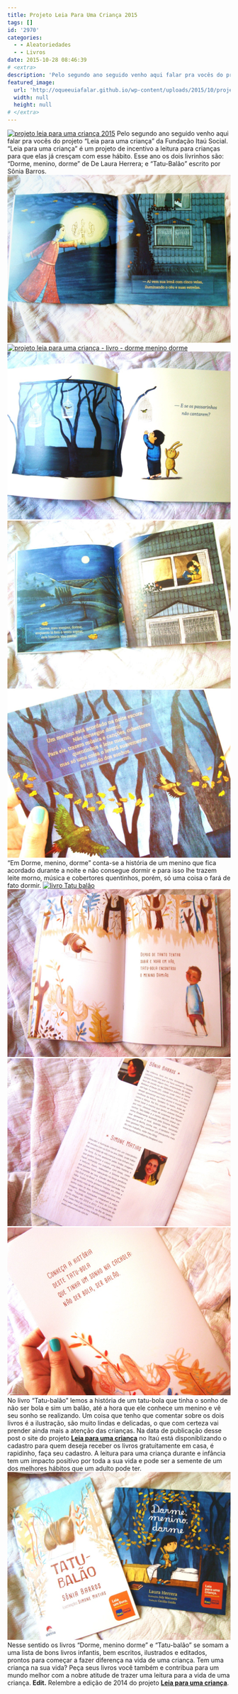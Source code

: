 ```yaml
---
title: Projeto Leia Para Uma Criança 2015
tags: []
id: '2970'
categories:
  - - Aleatoriedades
  - - Livros
date: 2015-10-28 08:46:39
# <extra>
description: 'Pelo segundo ano seguido venho aqui falar pra vocês do projeto “Leia para uma criança” da Fundação Itaú Social. “Leia para uma criança” é um projeto de incentivo a leitura para crianças para que elas já cresçam com esse hábito. Esse ano os dois livrinhos são: “Dorme, menino, dorme” de De Laura Herrera; e “Tatu-Balão” escrito por Sônia Barros. “Em Dorme, menino, dorme” conta-se a história de um menino que fica acordado durante a noite e não consegue dormir e para isso lhe trazem leite morno, música e cobertores quentinhos, porém, só uma coisa o fará de fato dormir. No livro “Tatu-balão” lemos a história de um tatu-bola que tinha o sonho de não ser bola e sim um balão, até a hora que ele conhece um menino e vê seu sonho se realizando. Um coisa que tenho que comentar &hellip;'
featured_image: 
  url: 'http://oqueeuiafalar.github.io/wp-content/uploads/2015/10/projeto-leia-para-uma-criança-2015-1024x768.jpg'
  width: null
  height: null
# </extra>
---
```


[![projeto leia para uma criança 2015](/wp-content/uploads/2015/10/projeto-leia-para-uma-criança-2015-1024x768.jpg)](/wp-content/uploads/2015/10/projeto-leia-para-uma-criança-2015.jpg) Pelo segundo ano seguido venho aqui falar pra vocês do projeto “Leia para uma criança” da Fundação Itaú Social. “Leia para uma criança” é um projeto de incentivo a leitura para crianças para que elas já cresçam com esse hábito. Esse ano os dois livrinhos são: “Dorme, menino, dorme” de De Laura Herrera; e “Tatu-Balão” escrito por Sônia Barros. [![livro: dorme, menino, dorme](/wp-content/uploads/2015/10/dorme-menino-dorme-livro-1024x768.jpg)](/wp-content/uploads/2015/10/dorme-menino-dorme-livro.jpg) [![projeto leia para uma criança - livro - dorme menino dorme](/wp-content/uploads/2015/10/projeto-leia-para-uma-criança-livro-dorme-menino-dorme-1024x768.jpg)](/wp-content/uploads/2015/10/projeto-leia-para-uma-criança-livro-dorme-menino-dorme.jpg) [![Leia para uma criança, projeto Itaú - dorme menino dorme](/wp-content/uploads/2015/10/Leia-para-uma-criança-projeto-Itaú-dorme-menino-dorme-1024x768.jpg)](/wp-content/uploads/2015/10/Leia-para-uma-criança-projeto-Itaú-dorme-menino-dorme.jpg) [![livro dorme menino dorme - projeto da Fundação Itau](/wp-content/uploads/2015/10/livro-dorme-menino-dorme-projeto-da-Fundação-Itau-1024x768.jpg)](/wp-content/uploads/2015/10/livro-dorme-menino-dorme-projeto-da-Fundação-Itau.jpg) [![Livro - dorme menino dorme](/wp-content/uploads/2015/10/Livro-dorme-menino-dorme-1024x768.jpg)](/wp-content/uploads/2015/10/Livro-dorme-menino-dorme.jpg) “Em Dorme, menino, dorme” conta-se a história de um menino que fica acordado durante a noite e não consegue dormir e para isso lhe trazem leite morno, música e cobertores quentinhos, porém, só uma coisa o fará de fato dormir. [![livro Tatu balão](/wp-content/uploads/2015/10/livro-Tatu-balão-1024x768.jpg)](/wp-content/uploads/2015/10/livro-Tatu-balão.jpg) [![projeto leia para uma criança - livro tatu balão - fundação itau social](/wp-content/uploads/2015/10/projeto-leia-para-uma-criança-livro-tatu-balão-fundação-itau-social-1024x768.jpg)](/wp-content/uploads/2015/10/projeto-leia-para-uma-criança-livro-tatu-balão-fundação-itau-social.jpg) [![livro Tatu balão - Fundação Itaú Social](/wp-content/uploads/2015/10/livro-Tatu-balão-Fundação-Itaú-Social-1024x768.jpg)](/wp-content/uploads/2015/10/livro-Tatu-balão-Fundação-Itaú-Social.jpg) [![Fundação Itaú Social -  Livro Tatu balão](/wp-content/uploads/2015/10/Fundação-Itaú-Social-Livro-Tatu-balão-1024x768.jpg)](/wp-content/uploads/2015/10/Fundação-Itaú-Social-Livro-Tatu-balão.jpg) No livro “Tatu-balão” lemos a história de um tatu-bola que tinha o sonho de não ser bola e sim um balão, até a hora que ele conhece um menino e vê seu sonho se realizando. Um coisa que tenho que comentar sobre os dois livros é a ilustração, são muito lindas e delicadas, o que com certeza vai prender ainda mais a atenção das crianças. Na data de publicação desse post o site do projeto **[Leia para uma criança](https://www.itau.com.br/crianca/pratique/)** no Itaú está disponiblizando o cadastro para quem deseja receber os livros gratuitamente em casa, é rapidinho, faça seu cadastro. A leitura para uma criança durante e infância tem um impacto positivo por toda a sua vida e pode ser a semente de um dos melhores hábitos que um adulto pode ter. [![Projeto leia para uma criança 2015 - Fundação Itaú Social](/wp-content/uploads/2015/10/Projeto-leia-para-uma-criança-2015-Fundação-Itaú-Social-1024x768.jpg)](/wp-content/uploads/2015/10/Projeto-leia-para-uma-criança-2015-Fundação-Itaú-Social.jpg) Nesse sentido os livros “Dorme, menino dorme” e “Tatu-balão” se somam a uma lista de bons livros infantis, bem escritos, ilustrados e editados, prontos para começar a fazer diferença na vida de uma criança. Tem uma criança na sua vida? Peça seus livros você também e contribua para um mundo melhor com a nobre atitude de trazer uma leitura para a vida de uma criança. **Edit.** Relembre a edição de 2014 do projeto **[Leia para uma criança](http://natalia.blog.br/2014/12/01/projeto-leia-para-uma-crianca/)**.
